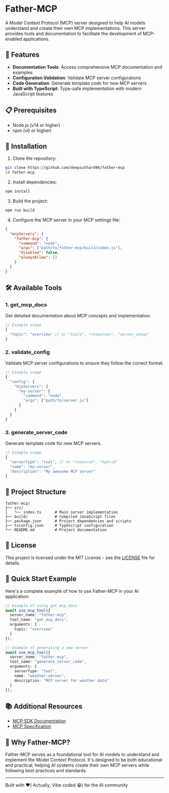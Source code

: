# Father-MCP

A Model Context Protocol (MCP) server designed to help AI models understand and create their own MCP implementations. This server provides tools and documentation to facilitate the development of MCP-enabled applications.

## 🌟 Features

- **Documentation Tools**: Access comprehensive MCP documentation and examples
- **Configuration Validation**: Validate MCP server configurations
- **Code Generation**: Generate template code for new MCP servers
- **Built with TypeScript**: Type-safe implementation with modern JavaScript features

## 📋 Prerequisites

- Node.js (v14 or higher)
- npm (v6 or higher)

## 🚀 Installation

1. Clone the repository:
```bash
git clone https://github.com/deepsuthar496/father-mcp
cd father-mcp
```

2. Install dependencies:
```bash
npm install
```

3. Build the project:
```bash
npm run build
```

4. Configure the MCP server in your MCP settings file:
```json
{
  "mcpServers": {
    "father-mcp": {
      "command": "node",
      "args": ["path/to/father-mcp/build/index.js"],
      "disabled": false,
      "alwaysAllow": []
    }
  }
}
```

## 🛠️ Available Tools

### 1. get_mcp_docs
Get detailed documentation about MCP concepts and implementation.

```typescript
// Example usage
{
  "topic": "overview" // or "tools", "resources", "server_setup"
}
```

### 2. validate_config
Validate MCP server configurations to ensure they follow the correct format.

```typescript
// Example usage
{
  "config": {
    "mcpServers": {
      "my-server": {
        "command": "node",
        "args": ["path/to/server.js"]
      }
    }
  }
}
```

### 3. generate_server_code
Generate template code for new MCP servers.

```typescript
// Example usage
{
  "serverType": "tool", // or "resource", "hybrid"
  "name": "my-server",
  "description": "My awesome MCP server"
}
```

## 📁 Project Structure

```
father-mcp/
├── src/
│   └── index.ts      # Main server implementation
├── build/            # Compiled JavaScript files
├── package.json      # Project dependencies and scripts
├── tsconfig.json     # TypeScript configuration
└── README.md         # Project documentation
```

## 📝 License

This project is licensed under the MIT License - see the [LICENSE](LICENSE) file for details.

## 🚀 Quick Start Example

Here's a complete example of how to use Father-MCP in your AI application:

```typescript
// Example of using get_mcp_docs
await use_mcp_tool({
  server_name: "father-mcp",
  tool_name: "get_mcp_docs",
  arguments: {
    topic: "overview"
  }
});

// Example of generating a new server
await use_mcp_tool({
  server_name: "father-mcp",
  tool_name: "generate_server_code",
  arguments: {
    serverType: "tool",
    name: "weather-server",
    description: "MCP server for weather data"
  }
});
```

## 📚 Additional Resources

- [MCP SDK Documentation](https://modelcontextprotocol.io/sdk/java/mcp-overview)
- [MCP Specification](https://github.com/modelcontextprotocol/specification)

## 🤖 Why Father-MCP?

Father-MCP serves as a foundational tool for AI models to understand and implement the Model Context Protocol. It's designed to be both educational and practical, helping AI systems create their own MCP servers while following best practices and standards.

---
Built with ❤️( Actually, Vibe coded 😁) for the AI community
